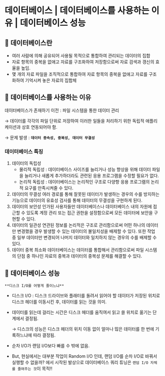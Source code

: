 # 데이터베이스 | 데이터베이스를 사용하는 이유 | 데이터베이스 성능

## 📌 데이터베이스란

- 여러 사람에 의해 공유되어 사용될 목적으로 통합하여 관리되는 데이터의 집합
- 자료 항목의 중복을 없애고 자료를 구조화하여 저장함으로써 자료 검색과 갱신의 효율을 높임.
- 몇 개의 자료 파일을 조직적으로 통합하여 자료 항목의 중복을 없애고 자료를 구조화하여 기억시켜 놓은 자료의 집합체

## 📌 데이터베이스를 사용하는 이유

데이터베이스가 존재하기 이전 : 파일 시스템을 통한 데이터 관리

→ 데이터를 각각의 파일 단위로 저장하여 이러한 일들을 처리하기 위한 독립적 애플리케이션과 상호 연동되어야 함.

→ 문제 발생 : **`데이터 종속성, 중복성, 데이터 무결성`**

### 데이터베이스 특징

1. 데이터의 독립성
   - 물리적 독립성 : 데이터베이스 사이즈를 늘리거나 성능 향상을 위해 데이터 파일을 늘리거나 새롭게 추가하더라도 관련된 응용 프로그램을 수정할 필요가 없다.
   - 논리적 독립성 : 데이터베이스는 논리적인 구조로 다양항 응용 프로그램의 논리적 요구를 만족시켜줄 수 있다.
2. 데이터의 무결성 여러 경로를 통해 잘못된 데이터가 발생하는 경우의 수를 방지하는 기능으로 데이터의 유효성 검사를 통해 데이터의 무결성을 구현하게 된다.
3. 데이터의 보안성 인가된 사용자들만 데이터베이스나 데이터베이스 내의 자원에 접근할 수 있도록 계정 관리 또는 접근 권한을 설정함으로써 모든 데이터에 보안을 구현할 수 있다.
4. 데이터의 일관성 연관된 정보를 논리적은 구조로 관리함으로써 어떤 하나의 데이터만 변경했을 경우 발생할 수 있는 데이터의 불일치성을 배제할 수 있다. 또한 작업 중 일부 데이터만 변경되어 나머지 데이터와 일치하지 않는 경우의 수를 배제할 수 있다.
5. 데이터 중복 최소화 데이터베이스는 데이터를 통합해서 관리함으로써 파일 시스템의 단점 중 하나인 자료의 중복과 데이터의 중복성 문제를 해결할 수 있다.

## 📌 데이터베이스 성능

```
**디스크 I/O를 어떻게 줄이느냐**
```

- 디스크 I/O : 디스크 드라이브와 플래터를 돌려서 읽어야 할 데이터가 저장된 위치로 디스크 헤더를 이동시킨 후, 데이터를 읽는 것을 의미.

- 데이터를 읽는데 걸리는 시간은 디스크 헤더를 움직여서 읽고 쓸 위치로 옮기는 단계에서 결정됨.

  → 디스크의 성능은 디스크 헤더의 위치 이동 없이 얼마나 많은 데이터를 한 번에 기록하느냐에 따라 결정됨.

- 순차 I/O가 랜덤 I/O보다 빠를 수 밖에 없음.

- But, 현실에서는 대부분 작업이 Random I/O 인데, 랜덤 I/O를 순차 I/O로 바꿔서 실행할 수 없을까? 에서 시작된 발상으로 데이터베이스 쿼리 튜닝은 `랜덤 I/O 자체를 줄여주는 것`이 목적!!